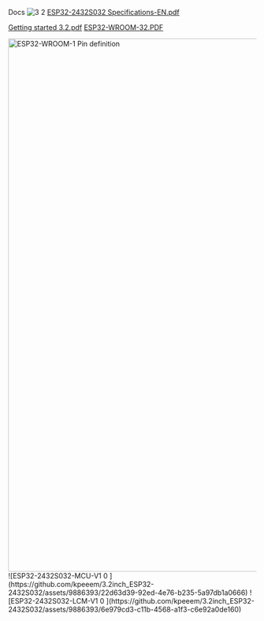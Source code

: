 Docs
![3 2](https://github.com/kpeeem/3.2inch_ESP32-2432S032/assets/9886393/2f76bab4-da17-4765-aa2f-cd417e99cc0a)
[ESP32-2432S032 Specifications-EN.pdf](https://github.com/kpeeem/3.2inch_ESP32-2432S032/files/11435228/ESP32-2432S032.Specifications-EN.pdf)

[Getting started 3.2.pdf](https://github.com/kpeeem/3.2inch_ESP32-2432S032/files/11435222/Getting.started.3.2.pdf)
[ESP32-WROOM-32.PDF](https://github.com/kpeeem/3.2inch_ESP32-2432S032/files/11435224/ESP32-WROOM-32.PDF)


<img width="1081" alt="ESP32-WROOM-1 Pin definition" src="https://github.com/kpeeem/3.2inch_ESP32-2432S032/assets/9886393/5302b152-8845-48a3-b2ba-fbcb078585c6">
![ESP32-2432S032-MCU-V1 0 ](https://github.com/kpeeem/3.2inch_ESP32-2432S032/assets/9886393/22d63d39-92ed-4e76-b235-5a97db1a0666)
![ESP32-2432S032-LCM-V1 0 ](https://github.com/kpeeem/3.2inch_ESP32-2432S032/assets/9886393/6e979cd3-c11b-4568-a1f3-c6e92a0de160)
